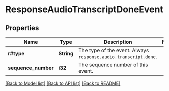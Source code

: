 # ResponseAudioTranscriptDoneEvent

## Properties

Name | Type | Description | Notes
------------ | ------------- | ------------- | -------------
**r#type** | **String** | The type of the event. Always `response.audio.transcript.done`.  | 
**sequence_number** | **i32** | The sequence number of this event. | 

[[Back to Model list]](../README.md#documentation-for-models) [[Back to API list]](../README.md#documentation-for-api-endpoints) [[Back to README]](../README.md)


